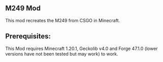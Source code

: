 
M249 Mod
------------------
This mod recreates the M249 from CSGO in Minecraft.


Prerequisites:
---------
This Mod requires Minecraft 1.20.1, Geckolib v4.0 and Forge 47.1.0 (lower versions have not been tested but may work) to work.
